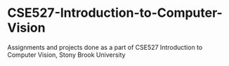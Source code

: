 # CSE527-Introduction-to-Computer-Vision
Assignments and projects done as a part of CSE527 Introduction to Computer Vision, Stony Brook University
